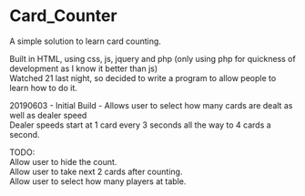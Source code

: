 # Card_Counter
A simple solution to learn card counting.

<p>
Built in HTML, using css, js, jquery and php (only using php for quickness of development as I know it better than js)<br/>
Watched 21 last night, so decided to write a program to allow people to learn how to do it.
</p>
<p>
20190603 - Initial Build - Allows user to select how many cards are dealt as well as dealer speed<br/>
Dealer speeds start at 1 card every 3 seconds all the way to 4 cards a second.
</p>
<p>
TODO:<br/>
Allow user to hide the count.<br/>
Allow user to take next 2 cards after counting.<br/>
Allow user to select how many players at table.
</p>
